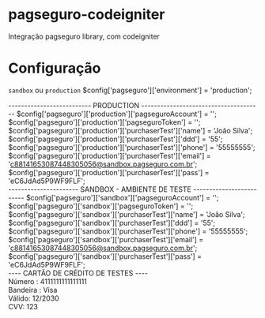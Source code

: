pagseguro-codeigniter
=====================

Integração pagseguro library, com codeigniter

# Configuração
`sandbox` ou `production`
$config['pagseguro']['environment'] = 'production';  <br/>

 -------------------------- PRODUCTION -------------------------------------- 
$config['pagseguro']['production']['pagseguroAccount'] = ''; <br/>
$config['pagseguro']['production']['pagseguroToken'] = '';<br/>
$config['pagseguro']['production']['purchaserTest']['name']  = 'João Silva';<br/>
$config['pagseguro']['production']['purchaserTest']['ddd']  = '55';<br/>
$config['pagseguro']['production']['purchaserTest']['phone']  = '55555555';<br/>
$config['pagseguro']['production']['purchaserTest']['email'] = 'c88141653087448305056@sandbox.pagseguro.com.br';<br/>
$config['pagseguro']['production']['purchaserTest']['pass']  = 'eC6JdAd5P9WF9FLF';<br/>
 ---------------------- SANDBOX - AMBIENTE DE TESTE ------------------------- 
$config['pagseguro']['sandbox']['pagseguroAccount'] = '';<br/>
$config['pagseguro']['sandbox']['pagseguroToken'] = '';<br/>
$config['pagseguro']['sandbox']['purchaserTest']['name']  = 'João Silva';<br/>
$config['pagseguro']['sandbox']['purchaserTest']['ddd']  = '55';<br/>
$config['pagseguro']['sandbox']['purchaserTest']['phone']  = '55555555';<br/>
$config['pagseguro']['sandbox']['purchaserTest']['email'] = 'c88141653087448305056@sandbox.pagseguro.com.br';<br/>
$config['pagseguro']['sandbox']['purchaserTest']['pass']  = 'eC6JdAd5P9WF9FLF';<br/>
 ---- CARTÃO DE CRÉDITO DE TESTES ---- <br/>
  Número : 4111111111111111<br/>
  Bandeira : Visa<br/>
  Válido: 12/2030<br/>
  CVV: 123  <br/>
